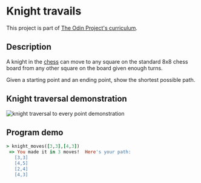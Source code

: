 # Knight travails
This project is part of [The Odin Project's curriculum](https://www.theodinproject.com/lessons/ruby-knights-travails).

## Description
A knight in the [chess](https://en.wikipedia.org/wiki/Chess) can move to any square on the standard 8x8 chess board from any other square on the board given enough turns. 

Given a starting point and an ending point, show the shortest possible path.

## Knight traversal demonstration
![knight traversal to every point demonstration](https://cdn.statically.io/gh/TheOdinProject/curriculum/284f0cdc998be7e4751e29e8458323ad5d320303/ruby_programming/computer_science/project_knights_travails/imgs/00.png)

## Program demo
 ```ruby
 > knight_moves([3,3],[4,3])
  => You made it in 3 moves!  Here's your path:
    [3,3]
    [4,5]
    [2,4]
    [4,3]
 ```
